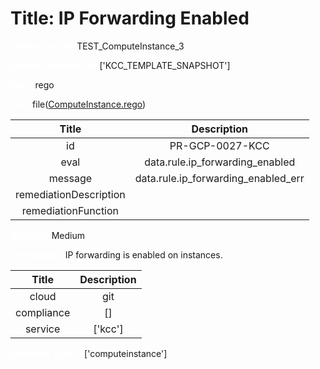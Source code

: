 



# Title: IP Forwarding Enabled


***<font color="white">Master Test Id:</font>*** TEST_ComputeInstance_3

***<font color="white">Master Snapshot Id:</font>*** ['KCC_TEMPLATE_SNAPSHOT']

***<font color="white">type:</font>*** rego

***<font color="white">rule:</font>*** file([ComputeInstance.rego])  
  
  
  
  

|Title|Description|
| :---: | :---: |
|id|PR-GCP-0027-KCC|
|eval|data.rule.ip_forwarding_enabled|
|message|data.rule.ip_forwarding_enabled_err|
|remediationDescription||
|remediationFunction||


***<font color="white">Severity:</font>*** Medium

***<font color="white">Description:</font>*** IP forwarding is enabled on instances.  
  
  

|Title|Description|
| :---: | :---: |
|cloud|git|
|compliance|[]|
|service|['kcc']|


***<font color="white">Resource Types:</font>*** ['computeinstance']


[ComputeInstance.rego]: https://github.com/prancer-io/prancer-compliance-test/tree/master/google/kcc/ComputeInstance.rego
